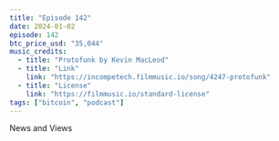 ```yaml
---
title: "Episode 142"
date: 2024-01-02
episode: 142
btc_price_usd: "35,044"
music_credits:
  - title: "Protofunk by Kevin MacLeod"
  - title: "Link"
    link: "https://incompetech.filmmusic.io/song/4247-protofunk"
  - title: "License"
    link: "https://filmmusic.io/standard-license"
tags: ["bitcoin", "podcast"]
---
```


News and Views